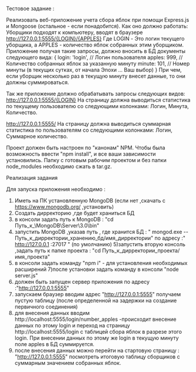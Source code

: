 Тестовое задание :


Реализовать веб-приложение учета сбора яблок при помощи Express.js и Mongoose 
(остальное - если понадобится).
Как оно должно работать:
Уборщики подходят к компьютеру, вводят в браузере http://127.0.0.1:5555/{LOGIN}/{APPLES}
Где LOGIN - Это логин текущего уборщика, а APPLES - количество яблок собранных этим уборщиком.
Приложение получая такие запросы, должно вносить в БД документы следующего вида:
{
  login: 'login', // Логин пользователя
  apples: 999,    // Количество собранных яблок за указанную минуту
  minute: 101,    // Номер минуты (в текущих сутках, от начала Эпохи ... Ваш выбор)
}
При чем, если уборщик несколько раз в текущую минуту внесет данные, то они должны суммироваться.

Так же приложение должно обрабатывать запросы следующих видов:
http://127.0.0.1:5555/{LOGIN}
На страницу должна выводиться статистика по текущему пользователю со следующими колонками: Логин, Минута, Количество.

http://127.0.0.1:5555/
На страницу должна выводиться суммарная статистика по пользователям со следующими колонками: Логин, Суммарное количество.

Проект должен быть настроен по "канонам" NPM. Чтобы была возможность ввести "npm install", и все ваши зависимости установились.
Папку с готовым рабочим проектом и без папки node_modules необходимо сжать в tar.gz.

Реализация задания

Для запуска приложения необходимо :

1) Иметь на ПК установленную MongoDB (если нет ,скачать с   https://www.mongodb.org/  ,установить)
2) Создать дирректорию ,где будет храниться БД
3) в консоли задать путь к MongoDB  : "cd   Путь_к_\MongoDB\Server\3.0\bin"
4) запустить MongoDB  ,указав путь , где хранится БД   :
" mongod.exe --Путь_к_дирректории_хранению_бд/имя_дирректории"      по адресу :" http://127.0.0.1 :27017 " (по умолчанию)
5)запустить вторую консоль ,задать путь к папке проекта : 
"cd Путь_к_дирректории_проекта/имя_проекта" 
6) в консоли задать команду "npm i" - для установления необходимых расширений
7)после установки задать команду в консоли "node server.js"
8) должен быть запущен сервер приложения по адресу :"http://127.0.0.1:5555"
9) запускаем браузер вводим адрес "http://127.0.0.1:5555" получаем пустую таблицу (после определенной на задержки на создание первичного соединения)
10) для внесения данных вводим http://localhost:5555/login/number_apples -происходит внесение данных по этому login и переход на страницу http://localhost:5555/login с таблицей сбора яблок в разрезе этого login.
При внесении данных по этому же login в текущую минуту поле apples в БД суммируется.
11) после внесения данных можно перейти на стартовую страницу : "http://127.0.0.1:5555"  посмотреть итоговую таблицу сборщиков с суммарным значением собранных яблок.
